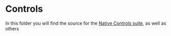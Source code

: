 # Controls

In this folder you will find the source for the [Native Controls suite](NativeControls.md), as well as others